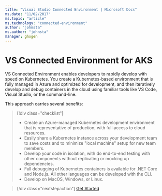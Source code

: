 ```yaml
---
title: "Visual Studio Connected Environment | Microsoft Docs"
ms.date: "11/02/2017"
ms.topic: "article"
ms.technology: "connected-environment"
author: "johnsta"
ms.author: "johnsta"
manager: ghogen
---
```

# VS Connected Environment for AKS
VS Connected Environment enables developers to rapidly develop with speed on Kubernetes. You create a Kubernetes-based environment that is fully managed in Azure and optimized for development, and then iteratively develop and debug containers in the cloud using familiar tools like VS Code, Visual Studio, or the command-line.

This approach carries several benefits:

> [!div class="checklist"]
> * Create an Azure-managed Kubernetes development environment that is representative of production, with full access to cloud resources.
> * Easily share a Kubernetes instance across your development team to save costs and to minimize "local machine" setup for new team members.
> * Develop your code in isolation, with do end-to-end testing with other components without replicating or mocking up dependencies.
> * Full debugging of Kubernetes containers is available for .NET Core and Node.js. All other languages can be developed with the CLI.
> * Develop on MacOS, Windows, or Linux.



> [!div class="nextstepaction"]
> [Get Started](get-started.md)


<!-- Follow the platform specific guides below:
* [Mac](get-started-mac-01.md)
* [Windows](get-started-windows-01.md)
* Linux (coming soon) -->